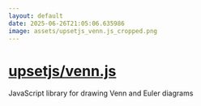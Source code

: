 ```yaml
---
layout: default
date: 2025-06-26T21:05:06.635986
image: assets/upsetjs_venn.js_cropped.png
---
```


# [upsetjs/venn.js](https://github.com/upsetjs/venn.js)

JavaScript library for drawing Venn and Euler diagrams
